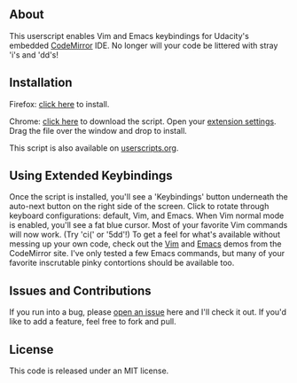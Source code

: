 ## About
This userscript enables Vim and Emacs keybindings for Udacity's embedded 
[CodeMirror](http://codemirror.net/)  IDE. No longer will your code be littered
with stray 'i's and 'dd's!

## Installation
Firefox: [click here](https://github.com/ecmendenhall/udacity-keybindings/raw/master/udacity-extended-keybindings.user.js)
to install.

Chrome: [click here](https://github.com/ecmendenhall/udacity-keybindings/raw/master/udacity-extended-keybindings.user.js)
to download the script. Open your [extension settings](chrome://extensions/). Drag the
file over the window and drop to install.

This script is also available on [userscripts.org](http://userscripts.org/scripts/show/156966).

## Using Extended Keybindings
Once the script is installed, you'll see a 'Keybindings' button underneath the
auto-next button on the right side of the screen. Click to rotate through keyboard
configurations: default, Vim, and Emacs. When Vim normal mode is enabled, you'll see
a fat blue cursor. Most of your favorite Vim commands will now work. (Try 'ci(' or '5dd'!)
To get a feel for what's available without messing up your own code, check out the 
[Vim](http://codemirror.net/demo/vim.html) and [Emacs](http://codemirror.net/demo/emacs.html)
demos from the CodeMirror site. I've only tested a few Emacs commands, but many of your
favorite inscrutable pinky contortions should be available too.

## Issues and Contributions
If you run into a bug, please [open an issue](https://github.com/ecmendenhall/udacity-keybindings/issues)
here and I'll check it out. If you'd like to add a feature, feel free to fork and pull.
 
## License
This code is released under an MIT license.
